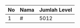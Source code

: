 | No | Nama            | Jumlah Level |
|----|-----------------|--------------|
| 1  | #    |    5012        |
